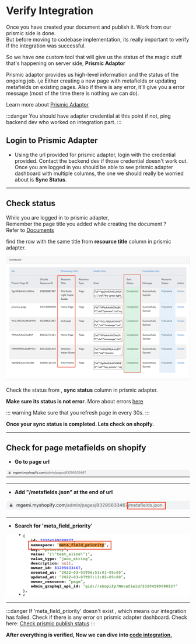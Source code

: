 # Verify Integration

Once you have created your document and publish it. Work from our prismic side is done.  
But before moving to codebase implementation, its really important to verify if the integration was successful.

So we have one custom tool that will give us the status of the magic stuff that's happening on server side, **Prismic Adaptor**

Prismic adaptor provides us high-level information and the status of the ongoing job. i,e Either creating a new page with metafields or updating 
metafields on existing pages.
Also if there is any error, it'll give you a error message (most of the time there is nothing we can do).

Learn more about  <a class="green-link" href="/anatta-documentation/prismic-adapter">Prismic Adapter</a>

:::danger 
You should have adapter credential at this point if not, ping backend dev who worked on integration part. 
:::

## Login to Prismic Adapter

<div class="block-space"></div>

* Using the url provided for prismic adapter, login with the credential provided.
Contact the backend dev if those credential doesn't work out.  
Once you are logged in you should be able to see prismic adapter dashboard with multiple columns, the one we should really be worried about is 
**Sync Status**.


<div class="block-space"></div>

----


## Check status 

While you are logged in to prismic adapter,  
Remember the page title you added while creating the document ?  
Refer to <a href="./documents" class="green-link">Documents</a>   

find the row with the same title from **resource title** column in prismic adapter.

<img src='../public/prismic-adapter.png' />

Check the status from , **sync status** column in prismic adapter.

**Make sure its status is not error**. More about errors <a href="./common-adapter-errors.html" class="green-link">here</a>

::: warning
Make sure that you refresh page in every 30s.
:::

**Once your sync status is completed. Lets check on shopify.**

<div class="block-space"></div>

----


## Check for page metafields on shopify

<div class="block-space"></div>

- **Go to page url**

 <img src='../public/page-url.png' />

 <div class="block-space"></div>

----
 
- **Add "/metafields.json" at the end of url**

 <img src="../public/page-url-meta.png">

  <div class="block-space"></div>

  ----

- **Search for 'meta_field_priority'**

 <img src='../public/priority-check.png' />

<div class="block-space"></div>

----

:::danger
If 'meta_field_priority' doesn't exist , which means our integration has failed. Check if there is any error on prismic adapter dashboard.
Check here: <a href="#check-status" class="green-link">Check prismic publish status</a> 
:::
<div class="block-space"></div>

**After everything is verified, Now we can dive into <a href="./code-integration.html" class="green-link">code integration.</a>**


